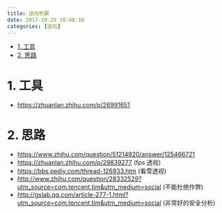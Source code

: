 ```yaml
---
title: 逆向积累
date: 2017-10-29 10:48:10
categories: [逆向]
---
```


<!-- TOC -->

- [1. 工具](#1-工具)
- [2. 思路](#2-思路)

<!-- /TOC -->

<a id="markdown-1-工具" name="1-工具"></a>
# 1. 工具

* https://zhuanlan.zhihu.com/p/26991651


<a id="markdown-2-思路" name="2-思路"></a>
# 2. 思路

* https://www.zhihu.com/question/51214920/answer/125466721
* https://zhuanlan.zhihu.com/p/29839277 (fps 透视)
* https://bbs.pediy.com/thread-126933.htm (看雪透视)
* http://www.zhihu.com/question/28332529?utm_source=com.tencent.tim&utm_medium=social  (不能杜绝作弊)
* http://gslab.qq.com/article-277-1.html?utm_source=com.tencent.tim&utm_medium=social (非常好的安全分析)


